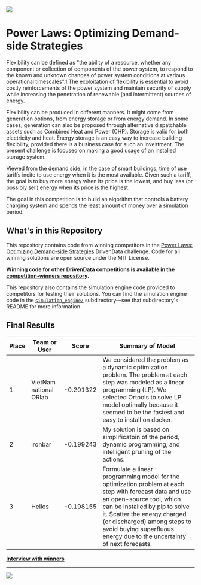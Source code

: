 <a href="https://www.drivendata.org/competitions/53/optimize-photovoltaic-battery/">
    <img src="https://s3.amazonaws.com/drivendata-public-assets/se-challenge-3-banner.jpg"/>
</a>

# Power Laws: Optimizing Demand-side Strategies

Flexibility can be defined as "the ability of a resource, whether any component or collection of components of the power system, to respond to the known and unknown changes of power system conditions at various operational timescales".1 The exploitation of flexibility is essential to avoid costly reinforcements of the power system and maintain security of supply while increasing the penetration of renewable (and intermittent) sources of energy.

Flexibility can be produced in different manners. It might come from generation options, from energy storage or from energy demand. In some cases, generation can also be proposed through alternative dispatchable assets such as Combined Heat and Power (CHP). Storage is valid for both electricity and heat. Energy storage is an easy way to increase building flexibility, provided there is a business case for such an investment. The present challenge is focused on making a good usage of an installed storage system.

Viewed from the demand side, in the case of smart buildings, time of use tariffs incite to use energy when it is the most available. Given such a tariff, the goal is to buy more energy when its price is the lowest, and buy less (or possibly sell) energy when its price is the highest.

The goal in this competition is to build an algorithm that controls a battery charging system and spends the least amount of money over a simulation period.

## What's in this Repository

This repository contains code from winning competitors in the [Power Laws: Optimizing Demand-side Strategies](https://www.drivendata.org/competitions/53/optimize-photovoltaic-battery/) DrivenData challenge. Code for all winning solutions are open source under the MIT License.

**Winning code for other DrivenData competitions is available in the [competition-winners repository](https://github.com/drivendataorg/competition-winners).**

This repository also contains the simulation engine code provided to competitors for testing their solutions. You can find the simulation engine code in the [`simulation_engine/`](simulation_engine/) subdirectory—see that subdirectory's README for more information.

## Final Results

Place |Team or User | Score | Summary of Model
--- | --- | --- | ---
1 | VietNam national ORlab | -0.201322 | We considered the problem as a dynamic optimization problem. The problem at each step was modeled as a linear programming (LP). We selected Ortools to solve LP model optimally because it seemed to be the fastest and easy to install on docker.
2 | ironbar | -0.199243 | My solution is based on simplificatoin of the period, dynamic programming, and intelligent pruning of the actions.
3 | Helios | -0.198155 | Formulate a linear programming model for the optimization problem at each step with forecast data and use an open-source tool, which can be installed by pip to solve it. Scatter the energy charged (or discharged) among steps to avoid buying superfluous energy due to the uncertainty of next forecasts.

**[Interview with winners](https://drivendata.co/blog/power-laws-optimization-winners/)**

---

<a href="http://www.drivendata.org">
    <img src="https://s3.amazonaws.com/drivendata-public-assets/logo-white-blue.png"/>
</a>

